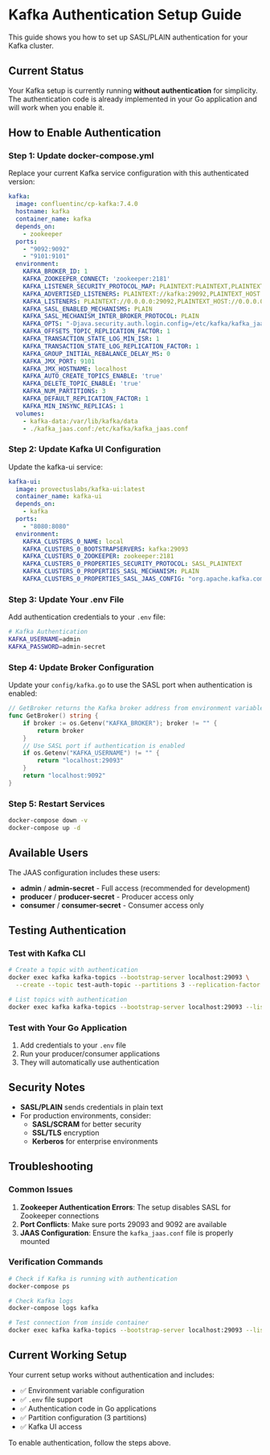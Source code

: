 # Kafka Authentication Setup Guide

This guide shows you how to set up SASL/PLAIN authentication for your Kafka cluster.

## Current Status

Your Kafka setup is currently running **without authentication** for simplicity. The authentication code is already implemented in your Go application and will work when you enable it.

## How to Enable Authentication

### Step 1: Update docker-compose.yml

Replace your current Kafka service configuration with this authenticated version:

```yaml
kafka:
  image: confluentinc/cp-kafka:7.4.0
  hostname: kafka
  container_name: kafka
  depends_on:
    - zookeeper
  ports:
    - "9092:9092"
    - "9101:9101"
  environment:
    KAFKA_BROKER_ID: 1
    KAFKA_ZOOKEEPER_CONNECT: 'zookeeper:2181'
    KAFKA_LISTENER_SECURITY_PROTOCOL_MAP: PLAINTEXT:PLAINTEXT,PLAINTEXT_HOST:PLAINTEXT,SASL_PLAINTEXT:SASL_PLAINTEXT
    KAFKA_ADVERTISED_LISTENERS: PLAINTEXT://kafka:29092,PLAINTEXT_HOST://localhost:9092,SASL_PLAINTEXT://kafka:29093
    KAFKA_LISTENERS: PLAINTEXT://0.0.0.0:29092,PLAINTEXT_HOST://0.0.0.0:9092,SASL_PLAINTEXT://0.0.0.0:29093
    KAFKA_SASL_ENABLED_MECHANISMS: PLAIN
    KAFKA_SASL_MECHANISM_INTER_BROKER_PROTOCOL: PLAIN
    KAFKA_OPTS: "-Djava.security.auth.login.config=/etc/kafka/kafka_jaas.conf"
    KAFKA_OFFSETS_TOPIC_REPLICATION_FACTOR: 1
    KAFKA_TRANSACTION_STATE_LOG_MIN_ISR: 1
    KAFKA_TRANSACTION_STATE_LOG_REPLICATION_FACTOR: 1
    KAFKA_GROUP_INITIAL_REBALANCE_DELAY_MS: 0
    KAFKA_JMX_PORT: 9101
    KAFKA_JMX_HOSTNAME: localhost
    KAFKA_AUTO_CREATE_TOPICS_ENABLE: 'true'
    KAFKA_DELETE_TOPIC_ENABLE: 'true'
    KAFKA_NUM_PARTITIONS: 3
    KAFKA_DEFAULT_REPLICATION_FACTOR: 1
    KAFKA_MIN_INSYNC_REPLICAS: 1
  volumes:
    - kafka-data:/var/lib/kafka/data
    - ./kafka_jaas.conf:/etc/kafka/kafka_jaas.conf
```

### Step 2: Update Kafka UI Configuration

Update the kafka-ui service:

```yaml
kafka-ui:
  image: provectuslabs/kafka-ui:latest
  container_name: kafka-ui
  depends_on:
    - kafka
  ports:
    - "8080:8080"
  environment:
    KAFKA_CLUSTERS_0_NAME: local
    KAFKA_CLUSTERS_0_BOOTSTRAPSERVERS: kafka:29093
    KAFKA_CLUSTERS_0_ZOOKEEPER: zookeeper:2181
    KAFKA_CLUSTERS_0_PROPERTIES_SECURITY_PROTOCOL: SASL_PLAINTEXT
    KAFKA_CLUSTERS_0_PROPERTIES_SASL_MECHANISM: PLAIN
    KAFKA_CLUSTERS_0_PROPERTIES_SASL_JAAS_CONFIG: "org.apache.kafka.common.security.plain.PlainLoginModule required username=\"admin\" password=\"admin-secret\";"
```

### Step 3: Update Your .env File

Add authentication credentials to your `.env` file:

```bash
# Kafka Authentication
KAFKA_USERNAME=admin
KAFKA_PASSWORD=admin-secret
```

### Step 4: Update Broker Configuration

Update your `config/kafka.go` to use the SASL port when authentication is enabled:

```go
// GetBroker returns the Kafka broker address from environment variable or default
func GetBroker() string {
	if broker := os.Getenv("KAFKA_BROKER"); broker != "" {
		return broker
	}
	// Use SASL port if authentication is enabled
	if os.Getenv("KAFKA_USERNAME") != "" {
		return "localhost:29093"
	}
	return "localhost:9092"
}
```

### Step 5: Restart Services

```bash
docker-compose down -v
docker-compose up -d
```

## Available Users

The JAAS configuration includes these users:

- **admin** / **admin-secret** - Full access (recommended for development)
- **producer** / **producer-secret** - Producer access only
- **consumer** / **consumer-secret** - Consumer access only

## Testing Authentication

### Test with Kafka CLI

```bash
# Create a topic with authentication
docker exec kafka kafka-topics --bootstrap-server localhost:29093 \
  --create --topic test-auth-topic --partitions 3 --replication-factor 1

# List topics with authentication
docker exec kafka kafka-topics --bootstrap-server localhost:29093 --list
```

### Test with Your Go Application

1. Add credentials to your `.env` file
2. Run your producer/consumer applications
3. They will automatically use authentication

## Security Notes

- **SASL/PLAIN** sends credentials in plain text
- For production environments, consider:
  - **SASL/SCRAM** for better security
  - **SSL/TLS** encryption
  - **Kerberos** for enterprise environments

## Troubleshooting

### Common Issues

1. **Zookeeper Authentication Errors**: The setup disables SASL for Zookeeper connections
2. **Port Conflicts**: Make sure ports 29093 and 9092 are available
3. **JAAS Configuration**: Ensure the `kafka_jaas.conf` file is properly mounted

### Verification Commands

```bash
# Check if Kafka is running with authentication
docker-compose ps

# Check Kafka logs
docker-compose logs kafka

# Test connection from inside container
docker exec kafka kafka-topics --bootstrap-server localhost:29093 --list
```

## Current Working Setup

Your current setup works without authentication and includes:

- ✅ Environment variable configuration
- ✅ `.env` file support
- ✅ Authentication code in Go applications
- ✅ Partition configuration (3 partitions)
- ✅ Kafka UI access

To enable authentication, follow the steps above. 